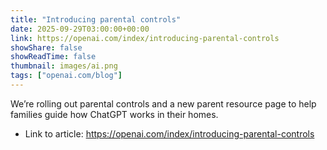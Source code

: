 ```yaml
---
title: "Introducing parental controls"
date: 2025-09-29T03:00:00+00:00
link: https://openai.com/index/introducing-parental-controls
showShare: false
showReadTime: false
thumbnail: images/ai.png
tags: ["openai.com/blog"]
---
```

We’re rolling out parental controls and a new parent resource page to help families guide how ChatGPT works in their homes.

- Link to article: https://openai.com/index/introducing-parental-controls